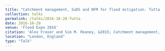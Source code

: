 ```yaml
---
title: "Catchment management, SuDS and NFM for flood mitigation. Tutta Beck, County Durham"
collection: talks
permalink: /talks/2016-10-20-Tutta
date: 2016-10-20
venue: 'Flood Expo 2016'
citation: 'Alex Fraser and Sim M. Reaney, &2015; Catchment management, SuDS and NFM for flood mitigation. Tutta Beck, County Durham, presented at Flood Expo 2016 in London, England.'
location: "London, England"
type: "Talk"
---
```

